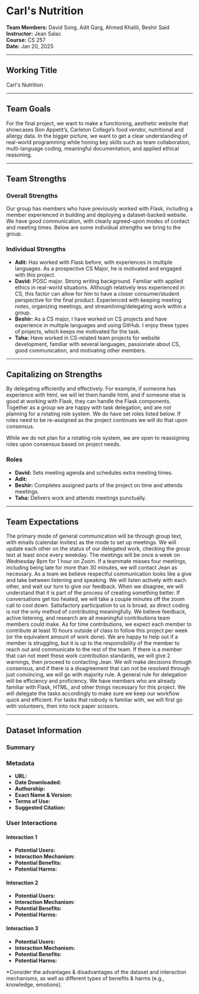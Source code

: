 # Carl's Nutrition

**Team Members:** David Song, Adit Garg, Ahmed Khalili, Beshir Said  
**Instructor:** Jean Salac  
**Course:** CS 257  
**Date:** Jan 20, 2025  

---

## Working Title
Carl's Nutrition

---

## Team Goals
For the final project, we want to make a functioning, aesthetic website that showcases Bon Appetit’s, Carleton College’s food vendor, nutritional and allergy data. In the bigger picture, we want to get a clear understanding of real-world programming while honing key skills such as team collaboration, multi-language coding, meaningful documentation, and applied ethical reasoning.

---

## Team Strengths

### Overall Strengths
Our group has members who have previously worked with Flask, including a member experienced in building and deploying a dataset-backed website. We have good communication, with clearly agreed-upon modes of contact and meeting times. Below are some individual strengths we bring to the group.

### Individual Strengths
- **Adit:** Has worked with Flask before, with experiences in multiple languages. As a prospective CS Major, he is motivated and engaged with this project.
- **David:** POSC major. Strong writing background. Familiar with applied ethics in real-world situations. Although relatively less experienced in CS, this factor can allow for him to have a closer consumer/student perspective for the final product. Experienced with keeping meeting notes, organizing meetings, and streamlining/delegating work within a group.
- **Beshir:** As a CS major, I have worked on CS projects and have experience in multiple languages and using GitHub. I enjoy these types of projects, which keeps me motivated for the task.
- **Taha:** Have worked in CS-related team projects for website development, familiar with several languages, passionate about CS, good communication, and motivating other members.

---

## Capitalizing on Strengths

By delegating efficiently and effectively. For example, if someone has experience with html, we will let them handle html, and if someone else is good at working with Flask, they can handle the Flask components. Together as a group we are happy with task delegation, and are not planning for a rotating role system. We do have set roles listed below. If roles need to be re-assigned as the project continues we will do that upon consensus. 

While we do not plan for a rotating role system, we are open to reassigning roles upon consensus based on project needs.

### Roles
- **David:** Sets meeting agenda and schedules extra meeting times.
- **Adit:**
- **Beshir:** Completes assigned parts of the project on time and attends meetings.
- **Taha:** Delivers work and attends meetings punctually.

---

## Team Expectations

The primary mode of general communication will be through group text, with emails (calendar invites) as the mode to set up meetings. We will update each other on the status of our delegated work, checking the group text at least once every weekday. The meetings will be once a week on Wednesday 8pm for 1 hour on Zoom.  If a teammate misses four meetings, including being late for more than 30 minutes, we will contact Jean as necessary. 
As a team we believe respectful communication looks like a give and take between listening and speaking. We will listen actively with each other, and wait our turn to give our feedback. When we disagree, we will understand that it is part of the process of creating something better. If conversations get too heated, we will take a couple minutes off the zoom call to cool down. Satisfactory participation to us is broad, as direct coding is not the only method of contributing meaningfully. We believe feedback, active listening, and research are all meaningful contributions team members could make. As for time contributions, we expect each member to contribute at least 10 hours outside of class to follow this project per week (or the equivalent amount of work done). We are happy to help out if a member is struggling, but it is up to the responsibility of the member to reach out and communicate to the rest of the team. If there is a member that can not meet these work contribution standards, we will give 2 warnings, then proceed to contacting Jean. 
We will make decisions through consensus, and if there is a disagreement that can not be resolved through just convincing, we will go with majority rule. 
A general rule for delegation will be efficiency and proficiency. We have members who are already familiar with Flask, HTML, and other things necessary for this project. We will delegate the tasks accordingly to make sure we keep our workflow quick and efficient. For tasks that nobody is familiar with, we will first go with volunteers, then into rock paper scissors. 


---

## Dataset Information

### Summary

### Metadata
- **URL:**
- **Date Downloaded:**
- **Authorship:**
- **Exact Name & Version:**
- **Terms of Use:**
- **Suggested Citation:**

### User Interactions

#### Interaction 1
- **Potential Users:**
- **Interaction Mechanism:**
- **Potential Benefits:**
- **Potential Harms:**

#### Interaction 2
- **Potential Users:**
- **Interaction Mechanism:**
- **Potential Benefits:**
- **Potential Harms:**

#### Interaction 3
- **Potential Users:**
- **Interaction Mechanism:**
- **Potential Benefits:**
- **Potential Harms:**

*Consider the advantages & disadvantages of the dataset and interaction mechanisms, as well as different types of benefits & harms (e.g., knowledge, emotions).
